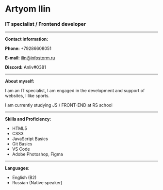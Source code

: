 # Artyom Ilin

### IT specialist / Frontend developer

---

**Contact information:**

**Phone:** +79286608051

**E-mail:** ilin@infostorm.ru

**Discord:** Anliv#0381

------

**About myself:**

I am an IT specialist, I am engaged in the development and support of websites, I like sports. 

I am currently studying JS / FRONT-END at RS school

---

**Skills and Proficiency:**

* HTML5
* CSS3
* JavaScript Basics
* Git Basics
* VS Code
* Adobe Photoshop, Figma

---

**Languages:**

* English (B2)
* Russian (Native speaker)